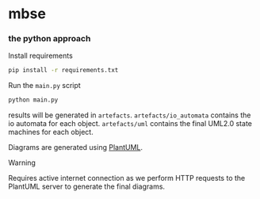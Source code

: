 # mbse

### the python approach
Install requirements
```sh
pip install -r requirements.txt
```

Run the `main.py` script
```sh
python main.py
```

results will be generated in `artefacts`. `artefacts/io_automata` contains the io automata for each object. `artefacts/uml` contains the final UML2.0 state machines for each object. 

Diagrams are generated using [PlantUML](https://plantuml.com/).

> [!WARNING]  
> Requires active internet connection as we perform HTTP requests to the PlantUML server to generate the final diagrams.
